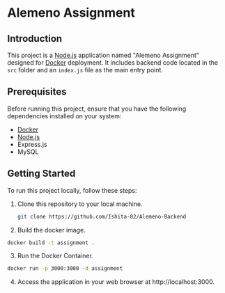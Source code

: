 # Alemeno Assignment

## Introduction

This project is a [Node.js](https://nodejs.org/) application named "Alemeno Assignment" designed for [Docker](https://www.docker.com/) deployment. It includes backend code located in the `src` folder and an `index.js` file as the main entry point.

## Prerequisites

Before running this project, ensure that you have the following dependencies installed on your system:

- [Docker](https://docs.docker.com/get-docker/)
- [Node.js](https://nodejs.org/) 
- Express.js
- MySQL
  

## Getting Started

To run this project locally, follow these steps:

1. Clone this repository to your local machine.

   ```bash
   git clone https://github.com/Ishita-02/Alemeno-Backend

2. Build the docker image.

  ```bash
  docker build -t assignment .
```

3. Run the Docker Container.

  ```bash
  docker run -p 3000:3000 -d assignment
```

4. Access the application in your web browser at http://localhost:3000.


   

